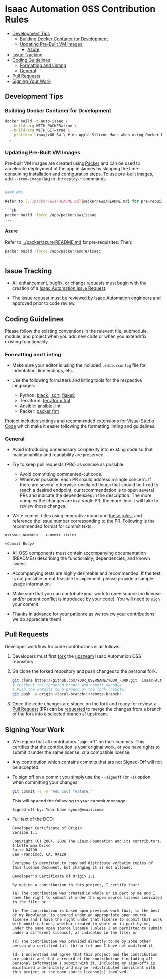 
# Isaac Automation OSS Contribution Rules

- [Development Tips](#development-tips)
  - [Building Docker Contaner for Development](#building-docker-contaner-for-development)
  - [Updating Pre-Built VM Images](#updating-pre-built-vm-images)
    - [Azure](#azure)
- [Issue Tracking](#issue-tracking)
- [Coding Guidelines](#coding-guidelines)
  - [Formatting and Linting](#formatting-and-linting)
  - [General](#general)
- [Pull Requests](#pull-requests)
- [Signing Your Work](#signing-your-work)

## Development Tips

### Building Docker Contaner for Development

```sh
docker build -t auto-isaac \
  --build-arg WITH_PACKER=true \
  --build-arg WITH_GIT=true \
  --platform linux/x86_64 \ # on Apple Silicon Macs when using Docker Desktop
  .
```

### Updating Pre-Built VM Images

Pre-built VM images are created using [Packer](https://www.packer.io/) and can be used to accelerate deployment of the app instances by skipping the time-consuming installation and configuration steps. To use pre-built images, add `--from-image` flag to the `deploy-*` commands.

```sh

#### AWS

Refer to [../packer/aws/README.md](packer/aws/README.md) for pre-requisites. Then:

```sh
packer build -force /app/packer/aws/isaac
...
```

#### Azure

Refer to [../packer/azure/README.md](packer/azure/README.md) for pre-requisites. Then:

```sh
packer build -force /app/packer/azure/isaac
...
```

## Issue Tracking

- All enhancement, bugfix, or change requests must begin with the creation of a [Isaac Automation Issue Request](https://github.com/nvidia/Isaac-Automation/issues).

- The issue request must be reviewed by Isaac Automation engineers and approved prior to code review.

## Coding Guidelines

Please follow the existing conventions in the relevant file, submodule, module, and project when you add new code or when you extend/fix existing functionality.

### Formatting and Linting

- Make sure your editor is using the included `.editorconfig` file for indentation, line endings, etc.

- Use the following formatters and linting tools for the respective languages:
  
  - Python: [black](<https://github.com/psf/black>), [isort](<https://github.com/pycqa/isort/>), [flake8](https://github.com/pycqa/flake8)
  - Terraform: [terraform fmt](<https://www.terraform.io/docs/commands/fmt.html>)
  - Ansible: [ansible-lint](<https://github.com/ansible/ansible-lint>)
  - Packer: [packer fmt](<https://www.packer.io/docs/commands/fmt.html>)

Project includes settings and recommended extensions for [Visual Studio Code](https://code.visualstudio.com/) which make it easier following the formatting linting and guidelines.

### General

- Avoid introducing unnecessary complexity into existing code so that maintainability and readability are preserved.

- Try to keep pull requests (PRs) as concise as possible:
  - Avoid committing commented-out code.
  - Wherever possible, each PR should address a single concern. If there are several otherwise-unrelated things that should be fixed to reach a desired endpoint, our recommendation is to open several PRs and indicate the dependencies in the description. The more complex the changes are in a single PR, the more time it will take to review those changes.

- Write commit titles using imperative mood and [these rules](https://chris.beams.io/posts/git-commit/), and reference the Issue number corresponding to the PR. Following is the recommended format for commit texts:

```text
#<Issue Number> - <Commit Title>

<Commit Body>
```

- All OSS components must contain accompanying documentation (READMEs) describing the functionality, dependencies, and known issues.

- Accompanying tests are highly desireable and recommended. If the test is not possible or not feasible to implement, please provide a sample usage information.

- Make sure that you can contribute your work to open source (no license and/or patent conflict is introduced by your code). You will need to [`sign`](#signing-your-work) your commit.

- Thanks in advance for your patience as we review your contributions; we do appreciate them!

## Pull Requests

Developer workflow for code contributions is as follows:

1. Developers must first [fork](https://help.github.com/en/articles/fork-a-repo) the [upstream](https://github.com/nvidia/Isaac-Automation) Isaac Automation OSS repository.

1. Git clone the forked repository and push changes to the personal fork.
  
    ```bash
    git clone https://github.com/YOUR_USERNAME/YOUR_FORK.git  Isaac-Automation
    # Checkout the targeted branch and commit changes
    # Push the commits to a branch on the fork (remote).
    git push -u origin <local-branch>:<remote-branch>
    ```

1. Once the code changes are staged on the fork and ready for review, a [Pull Request](https://help.github.com/en/articles/about-pull-requests) (PR) can be [requested](https://help.github.com/en/articles/creating-a-pull-request) to merge the changes from a branch of the fork into a selected branch of upstream.

## Signing Your Work

- We require that all contributors "sign-off" on their commits. This certifies that the contribution is your original work, or you have rights to submit it under the same license, or a compatible license.

- Any contribution which contains commits that are not Signed-Off will not be accepted.

- To sign off on a commit you simply use the `--signoff` (or `-s`) option when committing your changes:

  ```bash
  git commit -s -m "Add cool feature."
  ```

  This will append the following to your commit message:

  ```text
  Signed-off-by: Your Name <your@email.com>
  ```

- Full text of the DCO:

  ```text
  Developer Certificate of Origin
  Version 1.1
  
  Copyright (C) 2004, 2006 The Linux Foundation and its contributors.
  1 Letterman Drive
  Suite D4700
  San Francisco, CA, 94129
  
  Everyone is permitted to copy and distribute verbatim copies of this license document, but changing it is not allowed.

  Developer's Certificate of Origin 1.1
  
  By making a contribution to this project, I certify that:
  
  (a) The contribution was created in whole or in part by me and I have the right to submit it under the open source license indicated in the file; or
  
  (b) The contribution is based upon previous work that, to the best of my knowledge, is covered under an appropriate open source license and I have the right under that license to submit that work with modifications, whether created in whole or in part by me, under the same open source license (unless I am permitted to submit under a different license), as indicated in the file; or
  
  (c) The contribution was provided directly to me by some other person who certified (a), (b) or (c) and I have not modified it.
  
  (d) I understand and agree that this project and the contribution are public and that a record of the contribution (including all personal information I submit with it, including my sign-off) is maintained indefinitely and may be redistributed consistent with this project or the open source license(s) involved.
  ```
